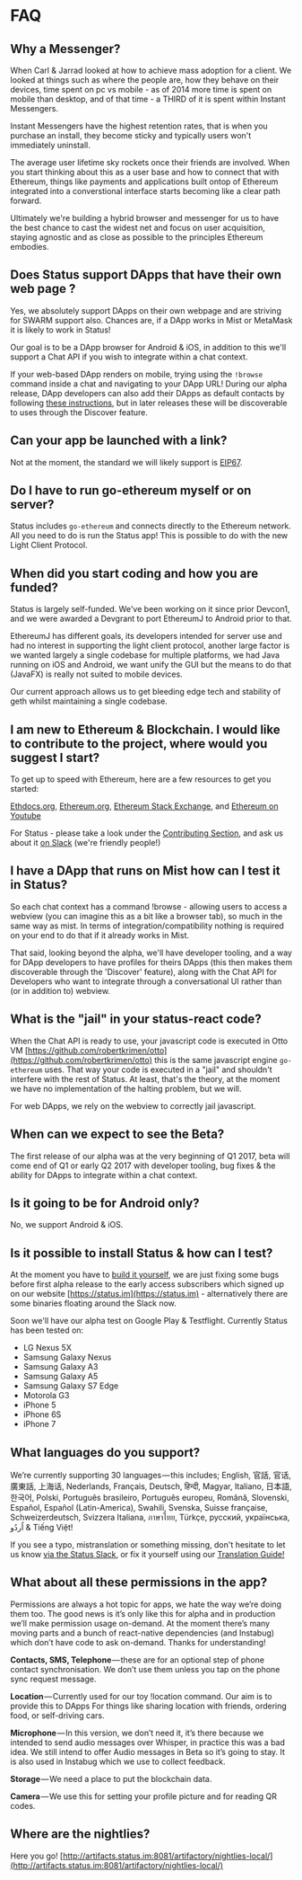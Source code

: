 # FAQ

## Why a Messenger?

When Carl & Jarrad looked at how to achieve mass adoption for a client. We looked at things such as where the people are, how they behave on their devices, time spent on pc vs mobile - as of 2014 more time is spent on mobile than desktop, and of that time - a THIRD of it is spent within Instant Messengers.

Instant Messengers have the highest retention rates, that is when you purchase an install, they become sticky and typically users won't immediately uninstall. 

The average user lifetime sky rockets once their friends are involved. When you start thinking about this as a user base and how to connect that with Ethereum, things like payments and applications built ontop of Ethereum integrated into a converstional interface starts becoming like a clear path forward.

Ultimately we're building a hybrid browser and messenger for us to have the best chance to cast the widest net and focus on user acquisition, staying agnostic and as close as possible to the principles Ethereum embodies.

## Does Status support DApps that have their own web page ?

Yes, we absolutely support DApps on their own webpage and are striving for SWARM support also. Chances are, if a DApp works in Mist or MetaMask it is likely to work in Status!

Our goal is to be a DApp browser for Android & iOS, in addition to this we'll support a Chat API if you wish to integrate within a chat context.

If your web-based DApp renders on mobile, trying using the `!browse` command inside a chat and navigating to your DApp URL! During our alpha release, DApp developers can also add their DApps as default contacts by following [these instructions](../contributing/development/adding-dapps.md), but in later releases these will be discoverable to uses through the Discover feature.

 
## Can your app be launched with a link?

Not at the moment, the standard we will likely support is [EIP67](https://github.com/ethereum/EIPs/issues/67).

## Do I have to run go-ethereum myself or on server?

Status includes `go-ethereum` and connects directly to the Ethereum network. All you need to do is run the Status app! This is possible to do with the new Light Client Protocol.

## When did you start coding and how you are funded?

Status is largely self-funded.  We've been working on it since prior Devcon1, and we were awarded a Devgrant to port EthereumJ to Android prior to that.

EthereumJ has different goals, its developers intended for server use and had no interest in supporting the light client protocol, another large factor is we wanted largely a single codebase for multiple platforms, we had Java running on iOS and Android, we want unify the GUI but the means to do that (JavaFX) is really not suited to mobile devices. 

Our current approach allows us to get bleeding edge tech and stability of geth whilst maintaining a single codebase.

## I am new to Ethereum & Blockchain. I would like to contribute to the project, where would you suggest I start?

To get up to speed with Ethereum, here are a few resources to get you started:

[Ethdocs.org](http://www.ethdocs.org/en/latest/),
[Ethereum.org](http://ethereum101.org/), 
[Ethereum Stack Exchange](http://ethereum.stackexchange.com/), and 
[Ethereum on Youtube](https://www.youtube.com/user/ethereumproject/playlists)

For Status - please take a look under the [Contributing Section](../index.md#how-to-contribute), and ask us about it [on Slack](https://status.im) (we're friendly people!)

## I have a DApp that runs on Mist how can I test it in Status?

So each chat context has a command !browse - allowing users to access a webview (you can imagine this as a bit like a browser tab), so much in the same way as mist. In terms of integration/compatibility nothing is required on your end to do that if it already works in Mist.

That said, looking beyond the alpha, we'll have developer tooling, and a way for DApp developers to have profiles for theirs DApps (this then makes them discoverable through the 'Discover' feature), along with the Chat API for Developers who want to integrate through a conversational UI rather than (or in addition to) webview.

##  What is the "jail" in your status-react code?

When the Chat API is ready to use, your javascript code is executed in Otto VM  [https://github.com/robertkrimen/otto](https://github.com/robertkrimen/otto)  this is the same javascript engine `go-ethereum` uses. That way your code is executed in a "jail" and shouldn't interfere with the rest of Status. At least, that's the theory, at the moment we have no implementation of the halting problem, but we will.

For web DApps, we rely on the webview to correctly jail javascript.

## When can we expect to see the Beta?
The first release of our alpha was at the very beginning of Q1 2017, beta will come end of Q1 or early Q2 2017 with developer tooling, bug fixes & the ability for DApps to integrate within a chat context.

## Is it going to be for Android only? 

No, we support Android & iOS.

## Is it possible to install Status & how can I test?

At the moment you have to [build it yourself](../contributing/development/building-status.md), we are just fixing some bugs before first alpha release to the early access subscribers which signed up on our website [https://status.im](https://status.im) - alternatively there are some binaries floating around the Slack now.

Soon we'll have our alpha test on Google Play & Testflight. Currently Status has been tested on:

- LG Nexus 5X
- Samsung Galaxy Nexus
- Samsung Galaxy A3
- Samsung Galaxy A5
- Samsung Galaxy S7 Edge
- Motorola G3
- iPhone 5
- iPhone 6S
- iPhone 7

## What languages do you support?

We’re currently supporting 30 languages — this includes; English, 官話, 官话, 廣東話, 上海话, Nederlands, Français, Deutsch, हिन्दी, Magyar, Italiano, 日本語, 한국어, Polski, Português brasileiro, Português europeu, Română, Slovenski, Español, Español (Latin-America), Swahili, Svenska, Suisse française, Schweizerdeutsch, Svizzera Italiana, ภาษาไทย, Türkçe, русский, українська, اُردُو & Tiếng Việt!

If you see a typo, mistranslation or something missing, don't hesitate to let us know [via the Status Slack](http://slack.status.im), or fix it yourself using our [Translation Guide!](contributing/translations.md)

## What about all these permissions in the app?

Permissions are always a hot topic for apps, we hate the way we’re doing them too. The good news is it’s only like this for alpha and in production we’ll make permission usage on-demand. At the moment there’s many moving parts and a bunch of react-native dependencies (and Instabug) which don’t have code to ask on-demand. Thanks for understanding!

**Contacts, SMS, Telephone** — these are for an optional step of phone contact synchronisation. We don’t use them unless you tap on the phone sync request message.  

**Location** — Currently used for our toy !location command. Our aim is to provide this to DApps For things like sharing location with friends, ordering food, or self-driving cars.  

**Microphone** — In this version, we don’t need it, it’s there because we intended to send audio messages over Whisper, in practice this was a bad idea. We still intend to offer Audio messages in Beta so it’s going to stay. It is also used in Instabug which we use to collect feedback.  

**Storage** — We need a place to put the blockchain data.  

**Camera** — We use this for setting your profile picture and for reading QR codes.  

## Where are the nightlies?

Here you go!
[http://artifacts.status.im:8081/artifactory/nightlies-local/](http://artifacts.status.im:8081/artifactory/nightlies-local/)






